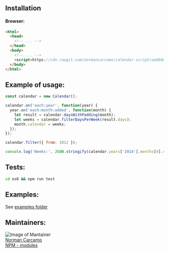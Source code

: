 ## Installation

#### Browser:
```html
<html>
  <head>
    <!-- ... -->
  </head>
  <body>
    <!-- ... -->
    <script>https://cdn.rawgit.com/normancarcamo/calendar-script/aeb0d05c/dist/browser/calendar.min.js</script>
  </body>
</html>
```

## Example of usage:

```javascript
const calendar = new Calendar();

calendar.on('each:year', function(year) {
  year.on('each:month:added', function(month) {
    let result = calendar.daysWithPadding(month);
    let weeks = calendar.filterDaysPerWeek(result.days);
    month.calendar = weeks;
  });
});

calendar.filter({ from: 2012 });

console.log('Weeks:', JSON.stringify(calendar.years['2014'].months[4].calendar, null, 2));
```

## Tests:
``` bash
cd es6 && npm run test
```

## Examples:
See [examples folder](https://github.com/normancarcamo/calendar-script/tree/master/examples)

## Maintainers:

![Image of Mantainer](http://s.gravatar.com/avatar/c3d34f6dbeeef3c39942d0ecb1247228?s=80)<br/>
[Norman Carcamo](https://github.com/normancarcamo)<br/>
[NPM - modules](https://www.npmjs.com/~normanfx)<br/>

